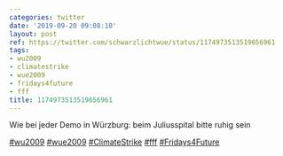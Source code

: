 ```yaml
---
categories: twitter
date: '2019-09-20 09:08:10'
layout: post
ref: https://twitter.com/schwarzlichtwue/status/1174973513519656961
tags:
- wu2009
- climatestrike
- wue2009
- fridays4future
- fff
title: 1174973513519656961
---
```

Wie bei jeder Demo in Würzburg: beim Juliusspital bitte ruhig sein



[#wu2009](/t/wu2009) [#wue2009](/t/wue2009) [#ClimateStrike](/t/climatestrike) [#fff](/t/fff) [#Fridays4Future](/t/fridays4future)